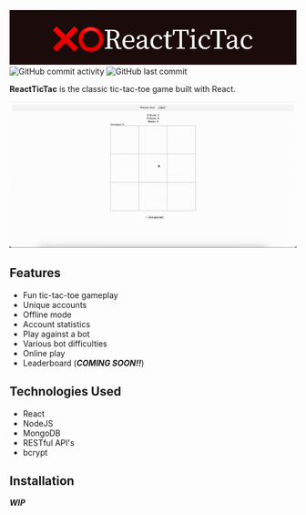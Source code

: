 ![ReactTicTac](./assets/❌⭕ReactTicTac.png)
![GitHub commit activity](https://img.shields.io/github/commit-activity/t/tylerc122/ReactTicTac)
![GitHub last commit](https://img.shields.io/github/last-commit/tylerc122/ReactTicTac)

**ReactTicTac** is the classic tic-tac-toe game built with React.

![Demo](./assets/demo.gif)

## Features

- Fun tic-tac-toe gameplay
- Unique accounts
- Offline mode
- Account statistics
- Play against a bot
- Various bot difficulties
- Online play
- Leaderboard (**_COMING SOON!!_**)

## Technologies Used

- React
- NodeJS
- MongoDB
- RESTful API's
- bcrypt

## Installation

**_WIP_**
